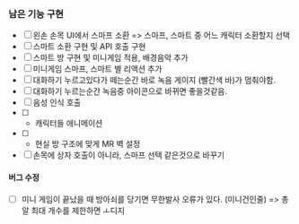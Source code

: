 ### 남은 기능 구현
- [ ] 왼손 손목 UI에서 스마프 소환 => 스마프, 스마트 중 어느 캐릭터 소환할지 선택
- [ ] 스마트 소환 구현 및 API 호출 구현
- [ ] 스마트 방 구현 및 미니게임 적용, 배경음악 추가
- [ ] 미니게임 스마프, 스마트 별 리액션 추가
- [ ] 대화하기 누르고있다가 떼는순간 바로 녹음 게이지 (빨간색 바)가 멈춰야함.
- [ ] 대화하기 누르는순간 녹음중 아이콘으로 바뀌면 좋을것같음. 
- [ ] 음성 인식 호출
- [ ] + 캐릭터들 애니메이션
- [ ] + 현실 방 구조에 맞게 MR 벽 설정
- [ ] 손목에 상자 호출이 아니라, 스마프 선택 같은것으로 바꾸기
#### 버그 수정
- [ ] 미니 게임이 끝났을 때 방아쇠를 당기면 무한발사 오류가 있다. (미니건인줄) => 총알 최대 개수를 제한하면 ㅗ디지
